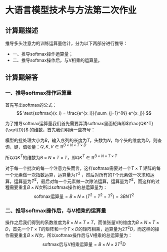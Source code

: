 # 大语言模型技术与方法第二次作业
## 计算题描述
推导多头注意力的训练运算量估计，分为以下两部分进行推导：
- 一、推导softmax操作运算量；
- 二、推导softmax操作后，与V相乘的运算量。
## 计算题解答
### 一、推导softmax操作运算量
首先写出softmax的公式：
$$
\text{softmax}(x_i) = \frac{e^{x_i}}{\sum_{j=1}^{N} e^{x_j}}
$$

为了推导softmax运算量我们首先需要弄清softmax里面矩阵即$\frac{QK^T}{\sqrt{D}}$
的维数，首先我们明确一些符号：

模型的批处理大小为$B$，输入序列的长度为$T$，头数为$N$，每个头的维度为$D$，则查询，键，值张量：$Q, K, V \in \mathbb{R}^{B\times N\times T \times D}$

所以$QK^T$的维数为$B\times N\times T\times T$，即$QK^T \in \mathbb{R}^{B\times N\times T\times T}$

对于每一个批次的每一个注意力头而言，这样softmax需要对一个$T\times T$ 矩阵的每一个元素做一次指数运算，运算量为$T^2$
，然后对所有的$T$个元素做一次求和运算，运算量为$T^2$，最后对每一个元素做一次除法运算，运算量为$T^2$，而这样的过程需要重复$B\times N$次所以softmax操作的总运算量为： 
$$
\text{softmax} \text{运算量} = B\times N \times (T^2 + T^2 + T^2) = 3B N  T^2
$$

### 二、推导softmax操作后，与V相乘的运算量
操作之后我们得到的系数维度为$B\times N\times T\times T$，而值张量V的维度为$B\times N\times T\times D$，首先一个$T\times T$的矩阵和一个$T\times D$的矩阵相乘，运算量为$2T^2 D$，而这样的操作需要重复$B\times N$次，所以softmax操作后与V相乘的总运算量为：
$$
\text{softmax后与V相乘运算量} = B\times N \times 2T^2 D
$$


